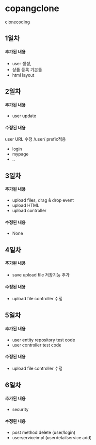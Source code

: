 # copangclone
clonecoding

## 1일차
#### 추가된 내용

- user 생성,
- 상품 등록 기본틀
- html layout


## 2일차
#### 추가된 내용
- user update


#### 수정된 내용
user URL 수정 /user/ prefix적용
- login
- mypage
- ..


## 3일차
#### 추가된 내용
- upload files, drag & drop event
- upload HTML
- upload controller


#### 수정된 내용
- None


## 4일차
#### 추가된 내용
- save upload file 저장기능 추가


#### 수정된 내용
- upload file controller 수정



## 5일차
#### 추가된 내용
- user entity repository test code
- user controller test code


#### 수정된 내용
- upload file controller 수정


## 6일차
#### 추가된 내용
- security


#### 수정된 내용
- post method delete (user/login)
- userserviceimpl (userdetailservice add)
